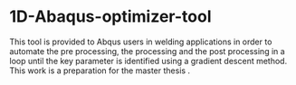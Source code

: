 # 1D-Abaqus-optimizer-tool
This tool is provided to Abqus users in welding applications in order to automate the pre processing, the processing and the post processing in a loop until the key parameter is identified using a gradient descent method. This work is a preparation for the master thesis .
